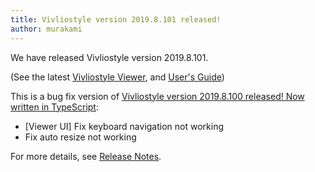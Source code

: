 ```yaml
---
title: Vivliostyle version 2019.8.101 released!
author: murakami
---
```


We have released Vivliostyle version 2019.8.101.

(See the latest [Vivliostyle Viewer](https://vivliostyle.github.io/vivliostyle.js/viewer/vivliostyle-viewer.html), and [User's Guide](https://vivliostyle.github.io/vivliostyle.js/docs/en/))

This is a bug fix version of [Vivliostyle version 2019.8.100 released! Now written in TypeScript](https://vivliostyle.org/blog/2019/08/16/vivliostyle-2019.8.100-released/):

- [Viewer UI] Fix keyboard navigation not working
- Fix auto resize not working

For more details, see [Release Notes](https://github.com/vivliostyle/vivliostyle.js/releases).
